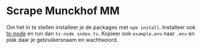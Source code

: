 # Scrape Munckhof MM

Om het in te stellen installeer je de packages met `npm install`. Installeer ook [ts-node](https://www.npmjs.com/package/ts-node) en run dan `ts-node index.ts`. Kopieer ook `example.env` naar `.env` en plak daar je gebruikersnaam en wachtwoord.